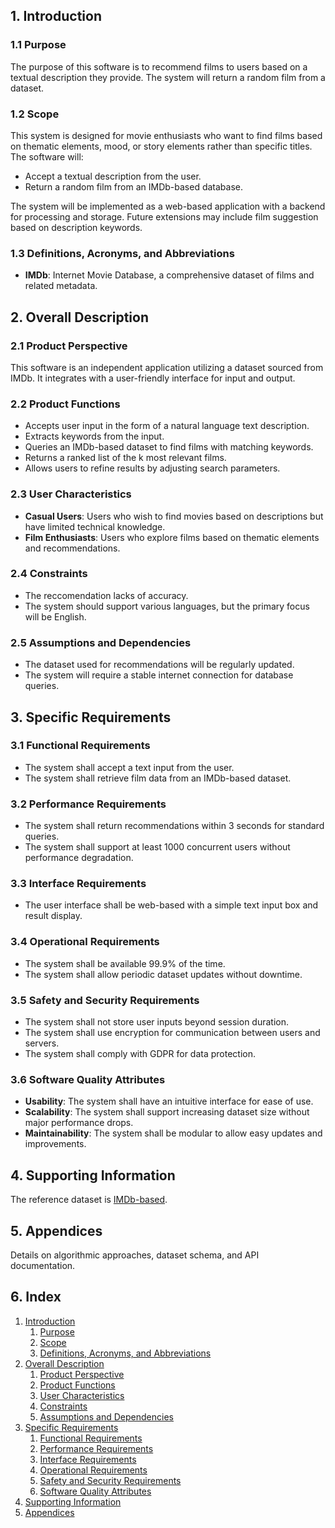 ## 1. Introduction

### 1.1 Purpose
The purpose of this software is to recommend films to users based on a textual description they provide. The system will return a random film from a dataset.

### 1.2 Scope
This system is designed for movie enthusiasts who want to find films based on thematic elements, mood, or story elements rather than specific titles. The software will:
- Accept a textual description from the user.
- Return a random film from an IMDb-based database.

The system will be implemented as a web-based application with a backend for processing and storage. Future extensions may include film suggestion based on description keywords.

### 1.3 Definitions, Acronyms, and Abbreviations
- **IMDb**: Internet Movie Database, a comprehensive dataset of films and related metadata.

## 2. Overall Description
### 2.1 Product Perspective
This software is an independent application utilizing a dataset sourced from IMDb. It integrates with a user-friendly interface for input and output. 

### 2.2 Product Functions
- Accepts user input in the form of a natural language text description.
- Extracts keywords from the input.
- Queries an IMDb-based dataset to find films with matching keywords.
- Returns a ranked list of the k most relevant films.
- Allows users to refine results by adjusting search parameters.

### 2.3 User Characteristics
- **Casual Users**: Users who wish to find movies based on descriptions but have limited technical knowledge.
- **Film Enthusiasts**: Users who explore films based on thematic elements and recommendations.

### 2.4 Constraints
- The reccomendation lacks of accuracy.
- The system should support various languages, but the primary focus will be English.

### 2.5 Assumptions and Dependencies
- The dataset used for recommendations will be regularly updated.
- The system will require a stable internet connection for database queries.

## 3. Specific Requirements
### 3.1 Functional Requirements
- The system shall accept a text input from the user.
- The system shall retrieve film data from an IMDb-based dataset.

### 3.2 Performance Requirements
- The system shall return recommendations within 3 seconds for standard queries.
- The system shall support at least 1000 concurrent users without performance degradation.

### 3.3 Interface Requirements
- The user interface shall be web-based with a simple text input box and result display.

### 3.4 Operational Requirements
- The system shall be available 99.9% of the time.
- The system shall allow periodic dataset updates without downtime.

### 3.5 Safety and Security Requirements
- The system shall not store user inputs beyond session duration.
- The system shall use encryption for communication between users and servers.
- The system shall comply with GDPR for data protection.

### 3.6 Software Quality Attributes
- **Usability**: The system shall have an intuitive interface for ease of use.
- **Scalability**: The system shall support increasing dataset size without major performance drops.
- **Maintainability**: The system shall be modular to allow easy updates and improvements.

## 4. Supporting Information
The reference dataset is [IMDb-based](https://www.kaggle.com/datasets/akashkotal/imbd-top-1000-with-description).

## 5. Appendices
Details on algorithmic approaches, dataset schema, and API documentation.

## 6. Index

1. [Introduction](#1-introduction)
   1. [Purpose](#11-purpose)
   2. [Scope](#12-scope)
   3. [Definitions, Acronyms, and Abbreviations](#13-definitions-acronyms-and-abbreviations)
2. [Overall Description](#2-overall-description)
   1. [Product Perspective](#21-product-perspective)
   2. [Product Functions](#22-product-functions)
   3. [User Characteristics](#23-user-characteristics)
   4. [Constraints](#24-constraints)
   5. [Assumptions and Dependencies](#25-assumptions-and-dependencies)
3. [Specific Requirements](#3-specific-requirements)
   1. [Functional Requirements](#31-functional-requirements)
   2. [Performance Requirements](#32-performance-requirements)
   3. [Interface Requirements](#33-interface-requirements)
   4. [Operational Requirements](#34-operational-requirements)
   5. [Safety and Security Requirements](#35-safety-and-security-requirements)
   6. [Software Quality Attributes](#36-software-quality-attributes)
4. [Supporting Information](#4-supporting-information)
5. [Appendices](#5-appendices)
